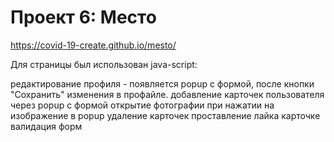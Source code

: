 # Проект 6: Место

https://covid-19-create.github.io/mesto/

Для страницы был использован java-script:

   редактирование профиля - появляется popup с формой, после кнопки "Сохранить" изменения в профайле.
   добавление карточек пользователя через popup с формой
   открытие фотографии при нажатии на изображение в popup
   удаление карточек
   проставление лайка карточке
   валидация форм
